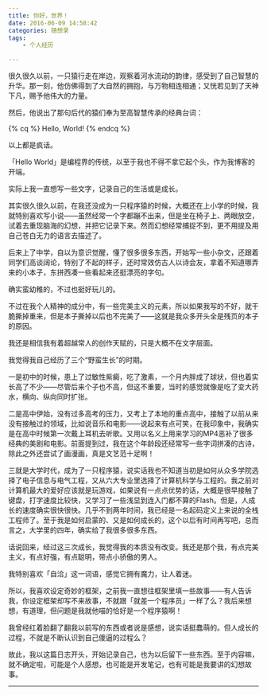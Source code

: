 ```yaml
---
title: 你好，世界！
date: 2016-06-09 14:58:42
categories: 随想录
tags:
	- 个人经历

---
```



很久很久以前，一只猿行走在岸边，观察着河水流动的韵律，感受到了自己智慧的升华。那一刻，他仿佛得到了大自然的拥抱，与万物相连相通；又恍若见到了天神下凡，赐予他伟大的力量。

然后，他说出了那句后代的猿们奉为至高智慧传承的经典台词：

{% cq %} Hello, World! {% endcq %}

<!-- more -->

以上都是疯话。

「Hello World」是编程界的传统，以至于我也不得不拿它起个头，作为我博客的开端。

实际上我一直想写一些文字，记录自己的生活或是成长。

其实很久很久以前，在我还没成为一只程序猿的时候，大概还在上小学的时候，我就特别喜欢写小说——虽然经常一个字都蹦不出来，但是坐在椅子上、两眼放空，试着去重现脑海的幻想，并把它记录下来。然而幻想经常捕捉不到，更不用提及用自己苍白无力的语言去描述了。

后来上了中学，自以为意识觉醒，懂了很多很多东西，开始写一些小杂文，还跟着同学们高谈阔论，特别了不起的样子，还时常效仿古人以诗会友，拿着不知道哪弄来的小本子，东拼西凑一些看起来还挺漂亮的字句。

确实蛮幼稚的，不过也挺好玩儿的。

不过在我个人精神的成分中，有一些完美主义的元素，所以如果我写的不好，就干脆撕掉重来，但是本子撕掉以后也不完美了——这就是我众多开头全是残页的本子的原因。

我还是相信我有着超越常人的创作天赋的，只是大概不在文字层面。

我觉得我自己经历了三个“野蛮生长”的时期。

一是初中的时候，患上了过敏性紫癜，吃了激素，一个月内胖成了球状，但也着实长高了不少——尽管后来个子也不高，但这不重要，当时的感觉就像是吃了变大药水，横向、纵向同时扩张。

二是高中伊始，没有过多高考的压力，又考上了本地的重点高中，接触了以前从来没有接触过的领域，比如说音乐和电影——说起来有点可笑，在我印象中，我确实是在高中时候第一次戴上耳机去听歌。又用以名义上用来学习的MP4恶补了很多经典的美剧和电影。前面提到过，我在这个年龄段还经常写一些字词拼凑的古诗，除此之外还尝试了画漫画，真是文艺范十足啊！

三就是大学时代，成为了一只程序猿，说实话我也不知道当初是如何从众多学院选择了电子信息与电气工程，又从六大专业里选择了计算机科学与工程的。我之前对计算机最大的爱好应该就是玩游戏，如果说有一点点优势的话，大概是很早接触了键盘，打字速度比较快，又学习了一些浅显到连入门都不算的Flash。但是，人成长的速度确实很快很快。几乎不到两年时间，我已经是一名起码定义上来说的全栈工程师了。至于我是如何启蒙的、又是如何成长的，这个以后有时间再写吧，总而言之，大学里的四年，确实给了我很多很多东西。

话说回来，经过这三次成长，我觉得我的本质没有改变。我还是那个我，有点完美主义，有点好强，有点聪明，带点小骄傲的男人。

我特别喜欢「自洽」这一词语，感觉它拥有魔力，让人着迷。

所以，我喜欢设定奇妙的框架，之前我一直想往框架里填一些故事——有人告诉我，你设定框架却写不来故事，不就跟「就差一个程序员」一样了么？我后来想想，有道理，但问题是我就他喵的恰好是一个程序猿啊！

我曾经红着脸翻了翻我以前写的东西或者说是感想，说实话挺蠢萌的。但人成长的过程，不就是不断认识到自己傻逼的过程么？

故此，我以这篇日志开头，开始记录自己，也为以后留下一些东西。至于内容嘛，就不确定啦，可能是个人感想，也可能是开发笔记，也有可能是我要讲的幻想故事。

---
